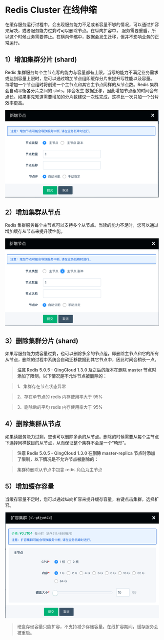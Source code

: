 ---
---

# Redis Cluster 在线伸缩

在缓存服务运行过程中，会出现服务能力不足或者容量不够的情况，可以通过扩容来解决，或者服务能力过剩时可以删除节点。在纵向扩容中， 服务需要重启，所以这个时候业务需要停止。在横向伸缩中，数据会发生迁移，但并不影响业务的正常运行。

## 1）增加集群分片 (shard)

Redis 集群服务每个主节点写的能力与容量都有上限，当写的能力不满足业务需求或达到容量上限时，您可以通过增加节点组即缓存分片来提升写性能以及容量。 每增加一个节点组时将创建一个主节点和其它主节点同样的从节点数。Redis 集群会自动平衡各分片之间的 slots，即会发生 数据迁移，因此增加节点组的时间会有点长。如果事先知道需要增加的分片数建议一次性完成，这样比一次只加一个分片效率更高。 

![](../_images/add-master.png)

## 2）增加集群从节点

Redis 集群服务每个主节点可以支持多个从节点。当读的能力不足时，您可以通过增加缓存从节点来提升读性能。 

![](../_images/add-replica.png)

## 3）删除集群分片 (shard)

如果写服务能力或容量过剩，也可以删除多余的节点组，即删除主节点和它的所有从节点，删除的过程中系统会自动迁移数据到其它节点中，因此时间会稍长一点。

> **注意 Redis 5.0.5 - QingCloud 1.3.0 及之后的版本在删除 master 节点时添加了限制，以下情况是不允许节点被删除的：**

> 1、集群存在节点状态异常

> 2、存在单节点的 redis 内存使用率大于 95% 

> 3、删除后的平均 redis 内存使用率大于 95% 

## 4）删除集群从节点

如果读服务能力过剩，您也可以删除多余的从节点。删除的时候需要从每个主节点下选择同样数目的从节点，从而保证整个集群不会是一个“畸形”。

> **注意 Redis 5.0.5 - QingCloud 1.3.0 在删除 master-replica 节点时添加了限制，以下情况是不允许节点被删除的：**

> 集群待删除从节点中包含 redis 角色为主节点

## 5）增加缓存容量

当缓存容量不足时，您可以通过纵向扩容来提升缓存容量，右键点击集群，选择扩容。

![](../_images/scale-up.png)

> 硬盘存储容量只能扩容，不支持减少存储容量。在线扩容期间，缓存服务会被重启。